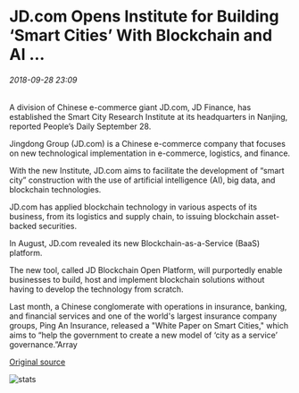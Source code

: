 # JD.com Opens Institute for Building ‘Smart Cities’ With Blockchain and AI ...

###### 2018-09-28 23:09

A division of Chinese e-commerce giant JD.com, JD Finance, has established the Smart City Research Institute at its headquarters in Nanjing, reported People’s Daily September 28.

Jingdong Group (JD.com) is a Chinese e-commerce company that focuses on new technological implementation in e-commerce, logistics, and finance.

With the new Institute, JD.com aims to facilitate the development of “smart city” construction with the use of artificial intelligence (AI), big data, and blockchain technologies.

JD.com has applied blockchain technology in various aspects of its business, from its logistics and supply chain, to issuing blockchain asset-backed securities.

In August, JD.com revealed its new Blockchain-as-a-Service (BaaS) platform.

The new tool, called JD Blockchain Open Platform, will purportedly enable businesses to build, host and implement blockchain solutions without having to develop the technology from scratch.

Last month, a Chinese conglomerate with operations in insurance, banking, and financial services and one of the world's largest insurance company groups, Ping An Insurance, released a "White Paper on Smart Cities," which aims to “help the government to create a new model of ‘city as a service’ governance.”Array

[Original source](https://cointelegraph.com/news/jdcom-opens-institute-for-building-smart-cities-with-blockchain-and-ai)

![stats](https://c.statcounter.com/11760860/0/a89fa40b/1/ "stats")